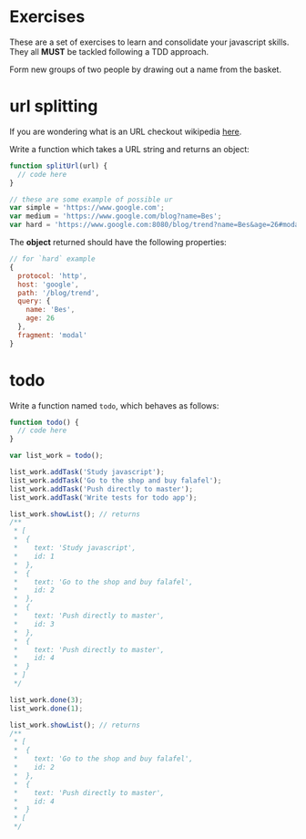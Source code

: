 # Exercises
These are a set of exercises to learn and consolidate your javascript skills.
They all **MUST** be tackled following a TDD approach.

Form new groups of two people by drawing out a name from the basket.

# url splitting
If you are wondering what is an URL checkout wikipedia [here](https://goo.gl/5EwlvL).

Write a function which takes a URL string and returns an object:

```js
function splitUrl(url) {
  // code here
}

// these are some example of possible ur
var simple = 'https://www.google.com';
var medium = 'https://www.google.com/blog?name=Bes';
var hard = 'https://www.google.com:8080/blog/trend?name=Bes&age=26#modal';
```

The **object** returned should have the following properties:
```js
// for `hard` example
{
  protocol: 'http',
  host: 'google',
  path: '/blog/trend',
  query: {
    name: 'Bes',
    age: 26
  },
  fragment: 'modal'
}
```

# todo
Write a function named `todo`, which behaves as follows:
```js
function todo() {
  // code here
}

var list_work = todo();

list_work.addTask('Study javascript');
list_work.addTask('Go to the shop and buy falafel');
list_work.addTask('Push directly to master');
list_work.addTask('Write tests for todo app');

list_work.showList(); // returns
/**
 * [
 *  {
 *    text: 'Study javascript',
 *    id: 1
 *  },
 *  {
 *    text: 'Go to the shop and buy falafel',
 *    id: 2
 *  },
 *  {
 *    text: 'Push directly to master',
 *    id: 3
 *  },
 *  {
 *    text: 'Push directly to master',
 *    id: 4
 *  }
 * ]
 */

list_work.done(3);
list_work.done(1);

list_work.showList(); // returns
/**
 * [
 *  {
 *    text: 'Go to the shop and buy falafel',
 *    id: 2
 *  },
 *  {
 *    text: 'Push directly to master',
 *    id: 4
 *  }
 * [
 */
```